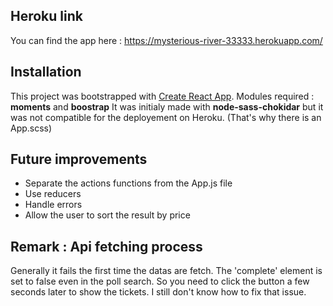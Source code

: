 ## Heroku link

You can find the app here : https://mysterious-river-33333.herokuapp.com/

## Installation

This project was bootstrapped with [Create React App](https://github.com/facebookincubator/create-react-app).
Modules required : **moments** and **boostrap**
It was initialy made with **node-sass-chokidar** but it was not compatible for the deployement on Heroku. (That's why there is an App.scss)

## Future improvements

- Separate the actions functions from the App.js file
- Use reducers
- Handle errors
- Allow the user to sort the result by price

## Remark : Api fetching process

Generally it fails the first time the datas are fetch. The 'complete' element is set to false even in the poll search. So you need to click the button a few seconds later to show the tickets. I still don't know how to fix that issue.
